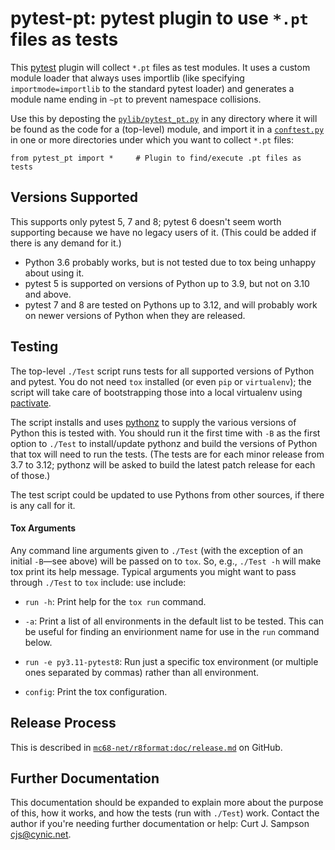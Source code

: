 pytest-pt: pytest plugin to use `*.pt` files as tests
=====================================================

This [pytest] plugin will collect `*.pt` files as test modules. It
uses a custom module loader that always uses importlib (like specifying
`importmode=importlib` to the standard pytest loader) and generates
a module name ending in `~pt` to prevent namespace collisions.

Use this by deposting the [`pylib/pytest_pt.py`][pytest_pt] in any
directory where it will be found as the code for a (top-level) module, and
import it in a [`conftest.py`][conftest] in one or more directories under
which you want to collect `*.pt` files:

    from pytest_pt import *     # Plugin to find/execute .pt files as tests


Versions Supported
------------------

This supports only pytest 5, 7 and 8; pytest 6 doesn't seem worth
supporting because we have no legacy users of it. (This could be added if
there is any demand for it.)

- Python 3.6 probably works, but is not tested due to tox being unhappy
  about using it.
- pytest 5 is supported on versions of Python up to 3.9, but not on 3.10
  and above.
- pytest 7 and 8 are tested on Pythons up to 3.12, and will probably work
  on newer versions of Python when they are released.


Testing
-------

The top-level `./Test` script runs tests for all supported versions of
Python and pytest. You do not need `tox` installed (or even `pip` or
`virtualenv`); the script will take care of bootstrapping those into a
local virtualenv using [pactivate].

The script installs and uses [pythonz] to supply the various versions of
Python this is tested with. You should run it the first time with `-B`
as the first option to `./Test` to install/update pythonz and build
the versions of Python that tox will need to run the tests. (The
tests are for each minor release from 3.7 to 3.12; pythonz will be
asked to build the latest patch release for each of those.)

The test script could be updated to use Pythons from other sources, if
there is any call for it.

#### Tox Arguments

Any command line arguments given to `./Test` (with the exception of an
initial `-B`—see above) will be passed on to `tox`. So, e.g., `./Test -h`
will make tox print its help message. Typical arguments you might want to
pass through `./Test` to `tox` include: use include:

- `run -h`: Print help for the `tox run` command.

- `-a`: Print a list of all environments in the default list to be tested.
  This can be useful for finding an envirionment name for use in the `run`
  command below.

- `run -e py3.11-pytest8`: Run just a specific tox environment (or multiple
  ones separated by commas) rather than all environment.

- `config`: Print the tox configuration.


Release Process
---------------

This is described in [`mc68-net/r8format:doc/release.md`][rel] on GitHub.


Further Documentation
---------------------

This documentation should be expanded to explain more about the purpose of
this, how it works, and how the tests (run with `./Test`) work. Contact the
author if you're needing further documentation or help: Curt J. Sampson
<cjs@cynic.net>.



<!-------------------------------------------------------------------->
[conftest]: ./pylib/conftest.py
[pactivate]: https://github.com/cynic-net/pactivate
[pytest]: https://pytest.org/
[pytest_pt]: ./pylib/pytest_pt.py
[pythonz]: https://github.com/saghul/pythonz
[rel]: https://github.com/mc68-net/r8format/blob/main/doc/release.md
